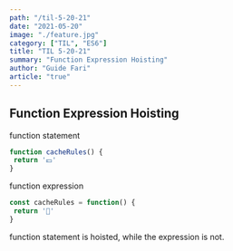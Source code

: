 ```yaml
---
path: "/til-5-20-21"
date: "2021-05-20"
image: "./feature.jpg"
category: ["TIL", "ES6"]
title: "TIL 5-20-21"
summary: "Function Expression Hoisting"
author: "Guide Fari"
article: "true"
---
```

## Function Expression Hoisting
function statement
```js
function cacheRules() {
 return '💴'
}
```

function expression
```js
const cacheRules = function() {
 return '🤯'
}
```

function statement is hoisted, while the expression is not.
